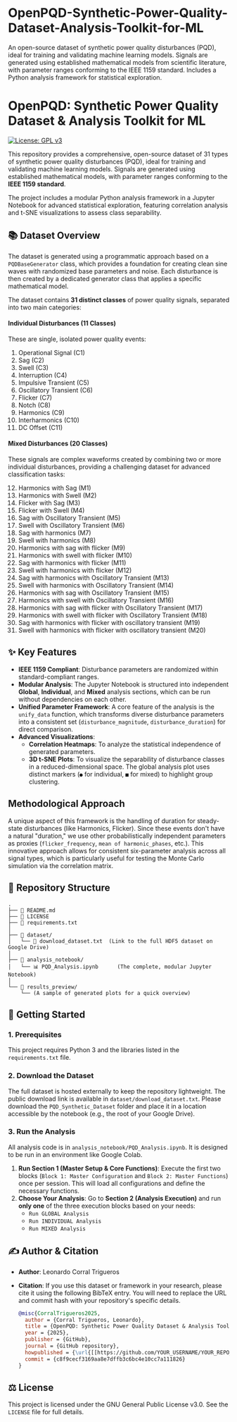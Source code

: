 # OpenPQD-Synthetic-Power-Quality-Dataset-Analysis-Toolkit-for-ML
An open-source dataset of synthetic power quality disturbances (PQD), ideal for training and validating machine learning models. Signals are generated using established mathematical models from scientific literature, with parameter ranges conforming to the IEEE 1159 standard. Includes a Python analysis framework for statistical exploration.

# OpenPQD: Synthetic Power Quality Dataset & Analysis Toolkit for ML

[![License: GPL v3](https://img.shields.io/badge/License-GPLv3-blue.svg)](https://www.gnu.org/licenses/gpl-3.0)

This repository provides a comprehensive, open-source dataset of 31 types of synthetic power quality disturbances (PQD), ideal for training and validating machine learning models. Signals are generated using established mathematical models, with parameter ranges conforming to the **IEEE 1159 standard**.

The project includes a modular Python analysis framework in a Jupyter Notebook for advanced statistical exploration, featuring correlation analysis and t-SNE visualizations to assess class separability.

## 📚 Dataset Overview

The dataset is generated using a programmatic approach based on a `PQDBaseGenerator` class, which provides a foundation for creating clean sine waves with randomized base parameters and noise. Each disturbance is then created by a dedicated generator class that applies a specific mathematical model.

The dataset contains **31 distinct classes** of power quality signals, separated into two main categories:

#### Individual Disturbances (11 Classes)
These are single, isolated power quality events:
1. Operational Signal (C1)
2. Sag (C2)
3. Swell (C3)
4. Interruption (C4)
5. Impulsive Transient (C5)
6. Oscillatory Transient (C6)
7. Flicker (C7)
8. Notch (C8)
9. Harmonics (C9)
10. Interharmonics (C10)
11. DC Offset (C11)

#### Mixed Disturbances (20 Classes)
These signals are complex waveforms created by combining two or more individual disturbances, providing a challenging dataset for advanced classification tasks:

12. Harmonics with Sag (M1)
13. Harmonics with Swell (M2)
14. Flicker with Sag (M3)
15. Flicker with Swell (M4)
16. Sag with Oscillatory Transient (M5)
17. Swell with Oscillatory Transient (M6)
18. Sag with harmonics (M7)
19. Swell with harmonics (M8)
20. Harmonics with sag with flicker (M9)
21. Harmonics with swell with flicker (M10)
22. Sag with harmonics with flicker (M11)
23. Swell with harmonics with flicker (M12)
24. Sag with harmonics with Oscillatory Transient (M13)
25. Swell with harmonics with Oscillatory Transient (M14)
26. Harmonics with sag with Oscillatory Transient (M15)
27. Harmonics with swell with Oscillatory Transient (M16)
28. Harmonics with sag with flicker with Oscillatory Transient (M17)
29. Harmonics with swell with flicker with Oscillatory Transient (M18)
30. Sag with harmonics with flicker with oscillatory transient (M19)
31. Swell with harmonics with flicker with oscillatory transient (M20)



## ✨ Key Features

* **IEEE 1159 Compliant**: Disturbance parameters are randomized within standard-compliant ranges.
* **Modular Analysis**: The Jupyter Notebook is structured into independent **Global**, **Individual**, and **Mixed** analysis sections, which can be run without dependencies on each other.
* **Unified Parameter Framework**: A core feature of the analysis is the `unify_data` function, which transforms diverse disturbance parameters into a consistent set (`disturbance_magnitude`, `disturbance_duration`) for direct comparison.
* **Advanced Visualizations**:
    * **Correlation Heatmaps**: To analyze the statistical independence of generated parameters.
    * **3D t-SNE Plots**: To visualize the separability of disturbance classes in a reduced-dimensional space. The global analysis plot uses distinct markers (`●` for individual, `■` for mixed) to highlight group clustering.

##  Methodological Approach

A unique aspect of this framework is the handling of duration for steady-state disturbances (like Harmonics, Flicker). Since these events don't have a natural "duration," we use other probabilistically independent parameters as proxies (`flicker_frequency`, `mean of harmonic_phases`, etc.). This innovative approach allows for consistent six-parameter analysis across all signal types, which is particularly useful for testing the Monte Carlo simulation via the correlation matrix.

## 📂 Repository Structure

```
.
├── 📜 README.md
├── 📄 LICENSE
├── 🐍 requirements.txt
│
├── 📂 dataset/
│   └── 🔗 download_dataset.txt  (Link to the full HDF5 dataset on Google Drive)
│
├── 📂 analysis_notebook/
│   └── 📊 PQD_Analysis.ipynb      (The complete, modular Jupyter Notebook)
│
└── 📂 results_preview/
    └── (A sample of generated plots for a quick overview)
```

## 🚀 Getting Started

### 1. Prerequisites
This project requires Python 3 and the libraries listed in the `requirements.txt` file.

### 2. Download the Dataset
The full dataset is hosted externally to keep the repository lightweight. The public download link is available in `dataset/download_dataset.txt`. Please download the `PQD_Synthetic_Dataset` folder and place it in a location accessible by the notebook (e.g., the root of your Google Drive).

### 3. Run the Analysis
All analysis code is in `analysis_notebook/PQD_Analysis.ipynb`. It is designed to be run in an environment like Google Colab.

1.  **Run Section 1 (Master Setup & Core Functions)**: Execute the first two blocks (`Block 1: Master Configuration` and `Block 2: Master Functions`) once per session. This will load all configurations and define the necessary functions.
2.  **Choose Your Analysis**: Go to **Section 2 (Analysis Execution)** and run **only one** of the three execution blocks based on your needs:
    * `Run GLOBAL Analysis`
    * `Run INDIVIDUAL Analysis`
    * `Run MIXED Analysis`

## ✍️ Author & Citation

* **Author**: Leonardo Corral Trigueros

* **Citation**: If you use this dataset or framework in your research, please cite it using the following BibTeX entry. You will need to replace the URL and commit hash with your repository's specific details.

    ```bibtex
    @misc{CorralTrigueros2025,
      author = {Corral Trigueros, Leonardo},
      title = {OpenPQD: Synthetic Power Quality Dataset & Analysis Toolkit for ML},
      year = {2025},
      publisher = {GitHub},
      journal = {GitHub repository},
      howpublished = {\url{[[https://github.com/YOUR_USERNAME/YOUR_REPO_NAME](https://github.com/LeonardoCorral04/OpenPQD-Synthetic-Power-Quality-Dataset-Analysis-Toolkit-for-ML)]([https://github.com/YOUR_USERNAME/YOUR_REPO_NAME](https://github.com/LeonardoCorral04/OpenPQD-Synthetic-Power-Quality-Dataset-Analysis-Toolkit-for-ML))}},
      commit = {c8f9cecf3169aa8e7dffb3c6bc4e10cc7a111826}
    }
    ```

## ⚖️ License

This project is licensed under the GNU General Public License v3.0. See the `LICENSE` file for full details.
